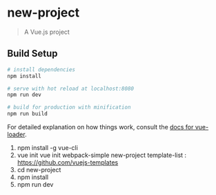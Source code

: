 # new-project

> A Vue.js project

## Build Setup

``` bash
# install dependencies
npm install

# serve with hot reload at localhost:8080
npm run dev

# build for production with minification
npm run build
```

For detailed explanation on how things work, consult the [docs for vue-loader](http://vuejs.github.io/vue-loader).

1. npm install -g vue-cli
2. vue init <template-name> <project-name>
   vue init webpack-simple new-project
   template-list : https://github.com/vuejs-templates
3. cd new-project
4. npm install
5. npm run dev

